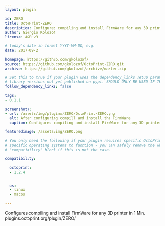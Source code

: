 ```yaml
---
layout: plugin

id: ZERO
title: OctoPrint-ZERO
description: Configures compiling and install FirmWare for any 3D printer in 1 Min.
author: Giorgio Kolozof
license: AGPLv3

# today's date in format YYYY-MM-DD, e.g.
date: 2017-09-2

homepage: https://github.com/gkolozof/
source: https://github.com/gkolozof/OctoPrint-ZERO.git
archive: https://github.com/gkolozof/archive/master.zip

# Set this to true if your plugin uses the dependency_links setup parameter to include
# library versions not yet published on pypi. SHOULD ONLY BE USED IF THERE IS NO OTHER OPTION!
follow_dependency_links: false

tags:
- 0.1.1

screenshots:
- url: /assets/img/plugins/ZERO/OctoPrint-ZERO.png
  alt: After configuring compill and install the FirmWare
  caption: Configures compiling and install FirmWare for any 3D printer in 1 Min.

featuredimage: /assets/img/ZERO.png

# You only need the following if your plugin requires specific OctoPrint versions or
# specific operating systems to function - you can safely remove the whole
# "compatibility" block if this is not the case.

compatibility:

  octoprint:
  - 1.2.4


  os:
  - linux
  - macos

---
```


Configures compiling and install FirmWare for any 3D printer in 1 Min.
plugins.octoprint.org/plugin/ZERO/
